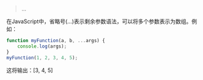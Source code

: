 

> ...

在JavaScript中，省略号(…)表示剩余参数语法，可以将多个参数表示为数组。例如：

```js
function myFunction(a, b, ...args) {   
	console.log(args); 
} 
myFunction(1, 2, 3, 4, 5);
```


这将输出：[3, 4, 5]